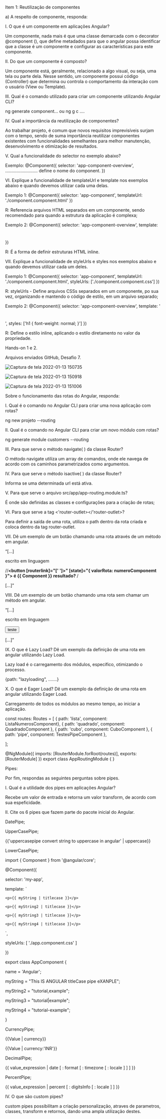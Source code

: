 Item 1: Reutilização de componentes

a) A respeito de componente, responda:


I. O que é um componente em aplicações Angular?

Um componente, nada mais é que uma classe demarcada com o decorator @component (), que define metadados para que o angular possa identificar que a classe é um componente e configurar as características para este componente.


II. Do que um componente é composto?

Um componente está, geralmente, relacionado a algo visual, ou seja, uma tela ou parte dela. Nesse sentido, um componente possui código (Controller) que determina ou controla o comportamento da interação com o usuário (View ou Template).

III. Qual é o comando utilizado para criar um componente utilizando Angular CLI?

ng generate component... ou ng g c ....


IV. Qual a importância da reutilização de componentes?

Ao trabalhar projeto, é comum que novos requisitos imprevisíveis surjam com o tempo, sendo de suma importância  reutilizar componentes existentes com funcionalidades semelhantes para melhor manutenção, desenvolvimento e otimização de resultados.


V. Qual a funcionalidade do selector no exemplo abaixo?


Exemplo: @Component({
 selector: 'app-component-overview', .......................... define o nome do component.
 })

VI. Explique a funcionalidade de templateUrl e template nos exemplos abaixo e
quando devemos utilizar cada uma delas.

 Exemplo 1: @Component({
 selector: 'app-component',
 templateUrl: './component.component.html'
 })
 
R:  Referencia arquivos HTML separados em um componente, sendo recomendado para quando a estrutura da aplicação é complexa;


Exemplo 2: @Component({
 selector: 'app-component-overview',
 template: <h1></h1>
 })

R: É a forma de definir estruturas HTML inline.


VII. Explique a funcionalidade de styleUrls e styles nos exemplos abaixo e
quando devemos utilizar cada um deles.


 Exemplo 1: @Component({
 selector: 'app-component',
 templateUrl: './component.component.html',
 styleUrls: ['./component.component.css']
 })

R: styleUrls - Define arquivos CSSs separados em um componente, po sua vez, organizando e mantendo o  código de estilo, em um arquivo separado;


Exemplo 2: @Component({
selector: 'app-component-overview',
template: '<h1></h1>',
styles: ['h1 { font-weight: normal; }']
})

R: Define o estilo inline, aplicando o estilo diretamento no valor da propriedade.




Hands-on 1 e 2.

Arquivos enviados GitHub, Desafio 7.

![Captura de tela 2022-01-13 150735](https://user-images.githubusercontent.com/94474174/149392429-623c1aec-5a7e-4ff4-a2c6-dfeacf32e466.png)

![Captura de tela 2022-01-13 150918](https://user-images.githubusercontent.com/94474174/149392433-490e5f8c-21fb-4a4e-8561-4728bf932b67.png)

![Captura de tela 2022-01-13 151006](https://user-images.githubusercontent.com/94474174/149392435-42d2dd19-9b0c-4554-a921-0e1a9c6921a9.png)






Sobre o funcionamento das rotas do Angular, responda:


I. Qual é o comando no Angular CLI para criar uma nova aplicação com rotas?

ng new projeto --routing

II. Qual é o comando no Angular CLI para criar um novo módulo com rotas?

ng generate module customers --routing

III. Para que serve o método navigate( ) da classe Router?

O método navigate utiliza um array de comandos, onde ele navega de acordo com os caminhos parametrizados como argumentos.

IV. Para que serve o método isactive( ) da classe Router?

Informa se uma determinada url está ativa.

V. Para que serve o arquivo src/app/app-routing.module.ts?

É onde são definidas as classes e configurações para a criação de rotas;

VI. Para que serve a tag <'router-outlet></'router-outlet>?

Para definir a saída de uma rota, utiliza o path dentro da rota criada e coloca dentro da tag router-outlet.


VII. Dê um exemplo de um botão chamando uma rota através de um método em angular.

 “[…]
 
 
 escrito em linguagem 

//**<button [routerlink]="['  ']>" [state]="{ valorRota: numeroComponemt }">
 é {{ Component }} resultado? </button>**/  
 
 […]”

 VIII. Dê um exemplo de um botão chamando uma rota sem chamar um método em angular.
 
 “[…] 
 
 escrito em linguagem

<h href="../cubo">
 <button>
  teste
</button>
</h>
 
 […]”

IX. O que é Lazy Load? Dê um exemplo da definição de uma rota em angular utilizando Lazy Load.


Lazy load é o carregamento dos módulos, especifico, otimizando o processo.

{path: "lazyloading", .......}

X. O que é Eager Load? Dê um exemplo da definição de uma rota em angular utilizando Eager Load.

Carregamento de todos os módulos ao mesmo tempo, ao iniciar a aplicação.

const routes: Routes = [
  { path: 'lista', component: ListaNumerosComponent},
  { path: 'quadrado', component: QuadradoComponent },
  { path: 'cubo', component: CuboComponent },
  { path: 'pipe', component: TestesPipeComponent },

];

@NgModule({
  imports: [RouterModule.forRoot(routes)],
  exports: [RouterModule]
})
export class AppRoutingModule { }



Pipes:



Por fim, respondas as seguintes perguntas sobre pipes.

I. Qual é a utilidade dos pipes em aplicações Angular? 

Recebe um valor de entrada e retorna um valor transform, de acordo com sua espeficidade.

II. Cite os 6 pipes que fazem parte do pacote inicial do Angular. 

DatePipe;

UpperCasePipe;

<p>{{'uppercasepipe convert string to uppercase in angular'
| uppercase}}</p>
<!-- Output -->
<!--UPPERCASEPIPE CONVERT STRING TO UPPERCASE IN ANGULAR-->


LowerCasePipe;

import { Component } from '@angular/core';  

@Component({

  selector: 'my-app',

  template: `<div>

    <p>{{ myString | titlecase }}</p>  

    <p>{{ myString2 | titlecase }}</p> 

    <p>{{ myString3 | titlecase }}</p>  

    <p>{{ myString4 | titlecase }}</p>      

  </div>`,

  styleUrls: [ './app.component.css' ]

})

export class AppComponent  {

  name = 'Angular';  

  myString = "This IS ANGULAR titleCase pipe eXANPLE";  

  myString2 = "tutorial,example"; 

  myString3 = "tutorial|example";  

  myString4 = "tutorial-example"; 

}


CurrencyPipe;

<!--output '$100.23'-->
<p>{{Value | currency}}</p>

<!--output '₹100.23'-->
<p>{{Value | currency:'INR'}}</p>





DecimalPipe;

{{ value_expression | date [ : format [ : timezone [ : locale ] ] ] }}


PercentPipe;

{{ value_expression | percent [ : digitsInfo [ : locale ] ] }}

IV. O que são custom pipes?

custom pipes possibilitam a criação personalização, atraves de parametros, classes, transform e retornos, dando uma ampla utilização destes.
